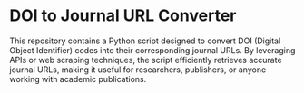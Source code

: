 # DOI to Journal URL Converter
This repository contains a Python script designed to convert DOI (Digital Object Identifier) codes into their corresponding journal URLs. By leveraging APIs or web scraping techniques, the script efficiently retrieves accurate journal URLs, making it useful for researchers, publishers, or anyone working with academic publications.
